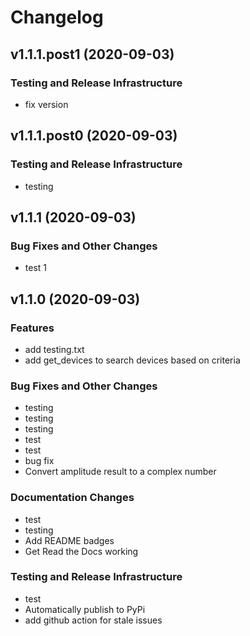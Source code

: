 # Changelog

## v1.1.1.post1 (2020-09-03)

### Testing and Release Infrastructure

 * fix version

## v1.1.1.post0 (2020-09-03)

### Testing and Release Infrastructure

 * testing

## v1.1.1 (2020-09-03)

### Bug Fixes and Other Changes

 * test 1

## v1.1.0 (2020-09-03)

### Features

 * add testing.txt
 * add get_devices to search devices based on criteria

### Bug Fixes and Other Changes

 * testing
 * testing
 * testing
 * test
 * test
 * bug fix
 * Convert amplitude result to a complex number

### Documentation Changes

 * test
 * testing
 * Add README badges
 * Get Read the Docs working

### Testing and Release Infrastructure

 * test
 * Automatically publish to PyPi
 * add github action for stale issues

